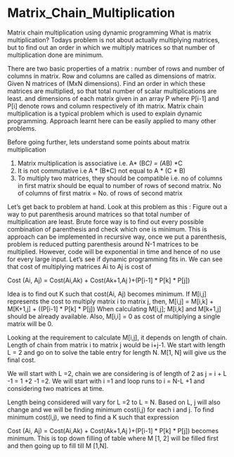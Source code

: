 # Matrix_Chain_Multiplication

Matrix chain multiplication using dynamic programming
What is matrix multiplication?
Todays problem is not about actually multiplying matrices, but to find out an order in which
we multiply matrices so that number of multiplication done are minimum.

There are two basic properties of a matrix : number of rows and number of columns in matrix. Row and columns are called as dimensions of matrix.
Given N matrices of (MxN dimensions). Find an order in which these matrices are multiplied, so that total number of scalar multiplications are least.
and dimensions of each matrix given in an array P where P[i-1] and P[i] denote rows and column respectively of ith matrix. 
Matrix chain multiplication is a typical problem which is used to explain dynamic programming. Approach learnt here can be easily applied to many other problems.

Before going further, lets understand some points about matrix multiplication
1. Matrix multiplication is associative i.e.  A* (B*C) = (A*B) *C
2. It is not commutative i.e  A * (B*C) not equal to A * (C * B)
3. To multiply two matrices, they should be compatible i.e. no of columns in first matrix should be equal to number of rows of second matrix.
No of columns of first matrix = No. of rows of second matrix

Let’s get back to problem at hand.  Look at this problem as this : Figure out a way to put parenthesis around matrices so that total number of multiplication are least.
Brute force way is to find out every possible combination of parenthesis and check which one is minimum. 
This is approach can be implemented in recursive way, once we put a parenthesis, problem is reduced putting parenthesis
around N-1 matrices to be multiplied. However, code will be exponential in time and hence of no use for every large input.
Let’s see if dynamic programming fits in. We can see that cost of multiplying matrices Ai to Aj  is cost of

Cost (Ai, Aj) = Cost(Ai,Ak) + Cost(Ak+1,Aj )+(P[i-1] * P[k] * P[j])

Idea is to find out K such that cost(Ai, Aj) becomes minimum. If M[i,j] represents the cost to multiply matrix i to matrix j, then,
M[i,j]  = M[i,k] + M[K+1,j] + ((P[i-1] * P[k] * P[j])
When calculating M[i,j]; M[i,k] and M[k+1,j] should be already available. Also, M[i,i] = 0 as cost of multiplying a single matrix will be 0.

Looking at the requirement to calculate M[i,j], it depends on length of chain.
Length of chain from matrix i to matrix j would be i+j-1. We start with length L = 2 and go on to solve the table entry for length N. M[1, N] will give us the final cost. 

We will start with L =2, chain we are considering is of length of 2 as j =  i + L -1  = 1 +2 -1 =2.  We will start with i =1 and loop runs to i = N-L +1 and considering two matrices at time.

Length being considered will vary for L =2 to L = N. Based on L, j will also change and we will be finding minimum cost(i,j) for each i and j. To find minimum cost(i,j), we need to find a K such that expression

Cost (Ai, Aj) = Cost(Ai,Ak) + Cost(Ak+1,Aj )+(P[i-1] * P[k] * P[j])
becomes minimum. This is top down filling of table where M [1, 2] will be filled first and then going up to fill till M [1,N].
